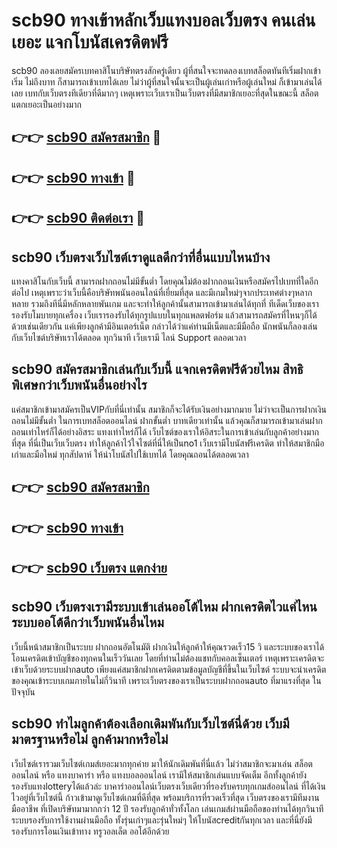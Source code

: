 # scb90 ทางเข้าหลักเว็บแทงบอลเว็บตรง คนเล่นเยอะ แจกโบนัสเครดิตฟรี

scb90 ลองเลยสมัครเบทคาสิโนบริษัทตรงสักครู่เดียว ผู้ที่สนใจจะทดลองเบทสล็อตทันทีเริ่มฝากเข้าเริ่ม ไม่ถึงบาท ก็สามารถเข้าเบทได้เลย ไม่ว่าผู้ที่สนใจนั้นจะเป็นผู้เล่นเก่าหรือผู้เล่นใหม่ ก็เข้ามาเล่นได้เลย เบทกับเว็บตรงทีเดียวที่ดีมากๆ เหตุเพราะเว็บเราเป็นเว็บตรงที่มีสมาชิกเยอะที่สุดในขณะนี้ สล็อตแตกเยอะเป็นอย่างมาก

## 👉👉 [scb90 สมัครสมาชิก](https://bit.ly/3Ckzg5n) 🎰
## 👉👉 [scb90 ทางเข้า](https://bit.ly/3Ckzg5n) 🎰
## 👉👉 [scb90 ติดต่อเรา](https://bit.ly/3Ckzg5n) 🎰

## scb90 เว็บตรงเว็บไซต์เราดูแลดีกว่าที่อื่นแบบไหนบ้าง
แทงคาสิโนกับเว็บนี้ สามารถฝากถอนไม่มีขั้นต่ำ โดยคุณไม่ต้องฝากถอนเงินหรือสมัครไปเบทที่ใดอีกต่อไป เหตุเพราะว่าเว็บนี้คือบริษัทพนันออนไลน์ที่เยี่ยมที่สุด และมีเกมใหม่ๆจากประเทศต่างๆหลากหลาย รวมถึงทีนี่มีหลักหลายพันเกม และจะทำให้ลูกค้านั้นสามารถเข้ามาเล่นได้ทุกที่ ทีเด็ดเว็บของเรารองรับโมบายทุกเครื่อง เว็บเรารองรับได้ทุกรูปแบบในทุกแพลตฟอร์ม แล้วสามารถสมัครที่ไหนๆก็ได้ด้วยเช่นเดียวกัน แค่เพียงลูกค้ามีอินเตอร์เน็ต กล่าวได้ว่าแค่ท่านมีเน็ตและมีมือถือ นักพนันก็ลองเล่นกับเว็บไซต์บริษัทเราได้ตลอด ทุกวินาที เว็บเรามี ไลน์ Support ตลอดเวลา

## scb90 สมัครสมาชิกเล่นกับเว็บนี้ แจกเครดิตฟรีด้วยไหม สิทธิพิเศษกว่าเว็บพนันอื่นอย่างไร
แค่สมาชิกเข้ามาสมัครเป็นVIPกับที่นี่เท่านั้น สมาชิกก็จะได้รับเงินอย่างมากมาย ไม่ว่าจะเป็นการฝากเงินถอนไม่มีขั้นต่ำ ในการเบทสล็อตออนไลน์ ฝากขั้นต่ำ บาทเดียวเท่านั้น แล้วคุณก็สามารถเข้ามาเล่นฝากถอนเท่าไหร่ก็ได้อย่างอิสระ แทงเท่าไหร่ก็ได้ เว็บไซต์ของเราให้อิสระในการเข้าเล่นกับลูกค้าอย่างมากที่สุด ที่นี่เป็นเว็บเว็บตรง ทำให้ลูกค้าไว้ใจไซต์ที่นี่ให้เป็นno1 เว็บเรามีโบนัสฟรีเครดิต ทำให้สมาชิกมือเก่าและมือใหม่ ทุกสัปดาห์ ให้นำโบนัสไปใช้เบทได้ โดยคุณถอนได้ตลอดเวลา

## 👉👉 [scb90 สมัครสมาชิก](https://bit.ly/3Ckzg5n)
## 👉👉 [scb90 ทางเข้า](https://bit.ly/3Ckzg5n)
## 👉👉 [scb90 เว็บตรง แตกง่าย](https://bit.ly/3Ckzg5n)

## scb90 เว็บตรงเรามีระบบเข้าเล่นออโต้ไหม ฝากเครดิตไวแค่ไหน ระบบออโต้ดีกว่าเว็บพนันอื่นไหม
เว็บนี้หน้าสมาชิกเป็นระบบ ฝากถอนอัตโนมัติ ฝากเงินให้ลูกค้าให้คุณรวดเร็ว15 วิ และระบบของเราได้โอนเครดิตเข้าบัญชีของทุกคนในเร็ววันเลย โดยที่ท่านไม่ต้องแชทกับคอลเซ็นเตอร์ เหตุเพราะเครดิตจะเข้าเว็บด้วยระบบฝากauto เพียงแค่สมาชิกฝากเครดิตตามข้อมูลบัญชีที่ขึ้นในเว็บไซต์ ระบบจะนำเครดิตของคุณเข้าระบบเกมภายในไม่กี่วินาที เพราะเว็บตรงของเราเป็นระบบฝากถอนauto ที่มาแรงที่สุด ในปัจจุบัน

## scb90 ทำไมลูกค้าต้องเลือกเดิมพันกับเว็บไซต์นี่ด้วย เว็บมีมาตรฐานหรือไม่ ลูกค้ามากหรือไม่
เว็บไซต์เรารวมเว็บไซต์เกมส์เยอะมากทุกค่าย มาให้นักเดิมพันที่นี่แล้ว ไม่ว่าสมาชิกจะมาเล่น สล็อตออนไลน์ หรือ แทงบาคาร่า หรือ แทงบอลออนไลน์ เรามีให้สมาชิกเล่นแบบจัดเต็ม อีกทั้งลูกค้ายังรองรับแทงlotteryได้แล้วล่ะ บาคาร่าออนไลน์เว็บตรงเว็บเดียวที่รองรับครบทุกเกมส์ออนไลน์ ที่ได้เงินไวอยู่ที่เว็บไซต์นี้ ก้าวเข้ามาดูเว็บไซต์เกมที่ดีที่สุด พร้อมบริการที่รวดเร็วที่สุด เว็บตรงของเรามีทีมงานมืออาชีพ ที่เปิดบริษัทมามากกว่า 12 ปี รองรับลูกค้าทั่วทั้งโลก เล่นเกมส์ผ่านมือถือของท่านได้ทุกวินาที ระบบรองรับการใช้งานผ่านมือถือ ทั้งรุ่นเก่าๆและรุ่นใหม่ๆ ให้โบนัสcreditกันทุกเวลา และที่นี่ยังมีรองรับการโอนเงินเข้าทาง ทรูวอลเล็ต ออโต้อีกด้วย
